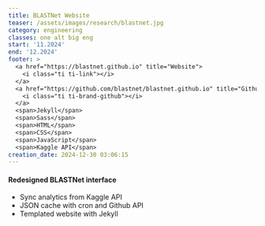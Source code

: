 ```yaml
---
title: BLASTNet Website
teaser: /assets/images/research/blastnet.jpg
category: engineering
classes: one alt big eng
start: '11.2024'
end: '12.2024'
footer: >
  <a href="https://blastnet.github.io" title="Website">
    <i class="ti ti-link"></i>
  </a>
  <a href="https://github.com/blastnet/blastnet.github.io" title="Github Repository">
    <i class="ti ti-brand-github"></i>
  </a>
  <span>Jekyll</span>
  <span>Sass</span>
  <span>HTML</span>
  <span>CSS</span>
  <span>JavaScript</span>
  <span>Kaggle API</span>
creation_date: 2024-12-30 03:06:15
---
```



#### Redesigned BLASTNet interface

* Sync analytics from Kaggle API
* JSON cache with cron and Github API
* Templated website with Jekyll